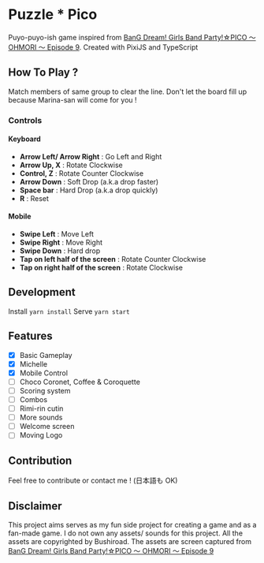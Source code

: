 # Puzzle \* Pico

Puyo-puyo-ish game inspired from [BanG Dream! Girls Band Party!☆PICO ～ OHMORI ～ Episode 9](https://www.youtube.com/watch?v=q5YETLAebUY). Created with PixiJS and TypeScript

## How To Play ?

Match members of same group to clear the line. Don't let the board fill up because Marina-san will come for you !

### Controls

#### Keyboard

- **Arrow Left/ Arrow Right** : Go Left and Right
- **Arrow Up, X** : Rotate Clockwise
- **Control, Z** : Rotate Counter Clockwise
- **Arrow Down** : Soft Drop (a.k.a drop faster)
- **Space bar** : Hard Drop (a.k.a drop quickly)
- **R** : Reset

#### Mobile

- **Swipe Left** : Move Left
- **Swipe Right** : Move Right
- **Swipe Down** : Hard drop
- **Tap on left half of the screen** : Rotate Counter Clockwise
- **Tap on right half of the screen** : Rotate Clockwise

## Development

Install `yarn install`
Serve `yarn start`

## Features

- [x] Basic Gameplay
- [x] Michelle
- [x] Mobile Control
- [ ] Choco Coronet, Coffee & Coroquette
- [ ] Scoring system
- [ ] Combos
- [ ] Rimi-rin cutin
- [ ] More sounds
- [ ] Welcome screen
- [ ] Moving Logo

## Contribution

Feel free to contribute or contact me ! (日本語も OK)

## Disclaimer

This project aims serves as my fun side project for creating a game and as a fan-made game. I do not own any assets/ sounds for this project. All the assets are copyrighted by Bushiroad. The assets are screen captured from [BanG Dream! Girls Band Party!☆PICO ～ OHMORI ～ Episode 9](https://www.youtube.com/watch?v=q5YETLAebUY)
